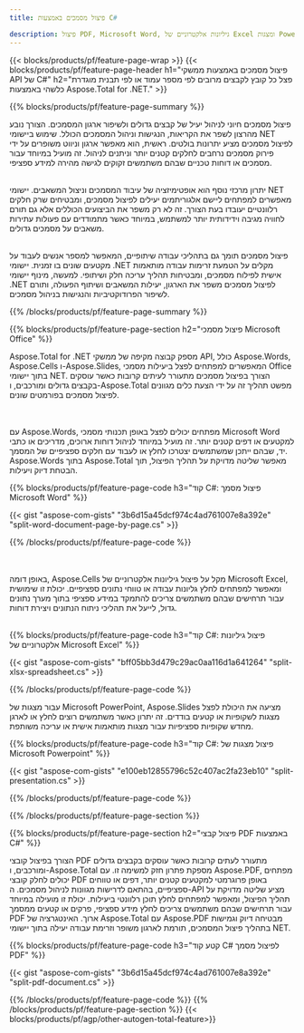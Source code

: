 ```yaml
---
title: פיצול מסמכים באמצעות C#  

description: פיצול PDF, Microsoft Word, גיליונות אלקטרוניים של Excel ומצגות PowerPoint באמצעות יישום C# שלך. פיצול מסמך לפי מספר עמוד או לפי תבנית מוגדרת מראש.
---
```


{{< blocks/products/pf/feature-page-wrap >}}
{{< blocks/products/pf/feature-page-header h1="פיצול מסמכים באמצעות ממשקי API של C#" h2="פצל כל קובץ לקבצים מרובים לפי מספר עמוד או לפי תבנית מוגדרת כלשהי באמצעות Aspose.Total for .NET." >}}

{{% blocks/products/pf/feature-page-summary %}}

פיצול מסמכים חיוני לניהול יעיל של קבצים גדולים ולשיפור ארגון המסמכים. הצורך נובע מהרצון לשפר את הקריאות, הנגישות וניהול המסמכים הכולל. שימוש ביישומי NET לפיצול מסמכים מציע יתרונות בולטים. ראשית, הוא מאפשר ארגון וניווט משופרים על ידי פירוק מסמכים נרחבים לחלקים קטנים יותר וניתנים לניהול. זה מועיל במיוחד עבור מסמכים או דוחות טכניים שבהם משתמשים זקוקים לגישה מהירה למידע ספציפי.<br /><br />

יתרון מרכזי נוסף הוא אופטימיזציה של עיבוד המסמכים וניצול המשאבים. יישומי NET מאפשרים למפתחים ליישם אלגוריתמים יעילים לפיצול מסמכים, ומבטיחים שרק חלקים רלוונטיים יעובדו בעת הצורך. זה לא רק משפר את הביצועים הכוללים אלא גם תורם לחוויה מגיבה וידידותית יותר למשתמש, במיוחד כאשר מתמודדים עם פעולות עתירות משאבים על מסמכים גדולים.<br /><br />

פיצול מסמכים תומך גם בתהליכי עבודה שיתופיים, המאפשר למספר אנשים לעבוד על מקטעים שונים בו זמנית. יישומי .NET מקלים על הטמעת זרימות עבודה מותאמות אישית לפילוח מסמכים, ומבטיחות תהליך עריכה חלק ושיתופי. למעשה, מינוף יישומי .NET לפיצול מסמכים משפר את הארגון, יעילות המשאבים ושיתוף הפעולה, ותורם לשיפור הפרודוקטיביות והנגישות בניהול מסמכים.

{{% /blocks/products/pf/feature-page-summary  %}}

{{% blocks/products/pf/feature-page-section  h2="פיצול מסמכי Microsoft Office" %}}

Aspose.Total for .NET מספק קבוצה מקיפה של ממשקי API, כולל Aspose.Words, Aspose.Cells ו-Aspose.Slides, המאפשרים למפתחים לפצל ביעילות מסמכי Office בתוך יישומי NET. הצורך בפיצול מסמכים מתעורר לעיתים קרובות כאשר עוסקים בקבצים גדולים ומורכבים, ו-Aspose.Total מפשט תהליך זה על ידי הצעת כלים מגוונים לפיצול מסמכים בפורמטים שונים. 

<br /><br />
עם Aspose.Words, מפתחים יכולים לפצל באופן תכנותי מסמכי Microsoft Word למקטעים או דפים קטנים יותר. זה מועיל במיוחד לניהול דוחות ארוכים, מדריכים או כתבי יד, שבהם ייתכן שמשתמשים יצטרכו לחלץ או לעבוד עם חלקים ספציפיים של המסמך. Aspose.Words בתוך Aspose.Total מאפשר שליטה מדויקת על תהליך הפיצול, תוך הבטחת דיוק ויעילות.


{{% blocks/products/pf/feature-page-code h3="קוד C#: פיצול מסמך Microsoft Word" %}}

{{< gist "aspose-com-gists" "3b6d15a45dcf974c4ad761007e8a392e" "split-word-document-page-by-page.cs" >}}

{{% /blocks/products/pf/feature-page-code  %}}

<br /><br />
באופן דומה, Aspose.Cells מקל על פיצול גיליונות אלקטרוניים של Microsoft Excel, ומאפשר למפתחים לחלץ גליונות עבודה או טווחי נתונים ספציפיים. יכולת זו שימושית עבור תרחישים שבהם משתמשים צריכים להתמקד במידע ספציפי בתוך מערך נתונים גדול, לייעל את תהליכי ניתוח הנתונים ויצירת דוחות.
<br /><br />

{{% blocks/products/pf/feature-page-code h3="קוד C#: פיצול גיליונות אלקטרוניים של Microsoft Excel" %}}

{{< gist "aspose-com-gists" "bff05bb3d479c29ac0aa116d1a641264" "split-xlsx-spreadsheet.cs" >}}

{{% /blocks/products/pf/feature-page-code  %}}

עבור מצגות של Microsoft PowerPoint, Aspose.Slides מציעה את היכולת לפצל מצגות לשקופיות או קטעים בודדים. זה יתרון כאשר משתמשים רוצים לחלץ או לארגן מחדש שקופיות ספציפיות עבור מצגות מותאמות אישית או עריכה משותפת.

{{% blocks/products/pf/feature-page-code h3="קוד C#: פיצול מצגות של Microsoft Powerpoint" %}}

{{< gist "aspose-com-gists" "e100eb12855796c52c407ac2fa23eb10" "split-presentation.cs" >}}

{{% /blocks/products/pf/feature-page-code  %}}

{{% /blocks/products/pf/feature-page-section %}}

{{% blocks/products/pf/feature-page-section  h2="פיצול קבצי PDF באמצעות C#" %}}

הצורך בפיצול קובצי PDF מתעורר לעתים קרובות כאשר עוסקים בקבצים גדולים ומורכבים, ו-Aspose.Total מספקת פתרון חזק למשימה זו. עם Aspose.PDF, מפתחים יכולים לחלק קובצי PDF באופן פרוגרמטי למקטעים קטנים יותר, דפים או טווחים ספציפיים, בהתאם לדרישות מגוונות לניהול מסמכים. ה-API מציע שליטה מדויקת על תהליך הפיצול, ומאפשר למפתחים לחלץ תוכן רלוונטי ביעילות. יכולת זו מועילה במיוחד עבור תרחישים שבהם משתמשים צריכים לחלץ מידע ספציפי, פרקים או קטעים ממסמך PDF ארוך. האינטגרציה של Aspose.Total עם Aspose.PDF מבטיחה דיוק וגמישות בתהליך פיצול המסמכים, תורמת לארגון משופר וזרימת עבודה יעילה בתוך יישומי NET.

{{% blocks/products/pf/feature-page-code h3="קטע קוד C# לפיצול מסמך PDF" %}}

{{< gist "aspose-com-gists" "3b6d15a45dcf974c4ad761007e8a392e" "split-pdf-document.cs" >}}

{{% /blocks/products/pf/feature-page-code  %}}
{{% /blocks/products/pf/feature-page-section %}}
{{< blocks/products/pf/agp/other-autogen-total-feature>}}